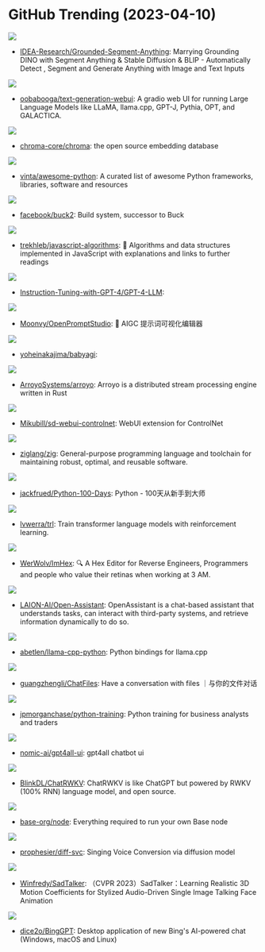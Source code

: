 # GitHub Trending (2023-04-10)

![](https://img.shields.io/badge/Jupyter%20Notebook-New%201-green?style=flat-square&logo=appveyor)
- [IDEA-Research/Grounded-Segment-Anything](https://github.com/IDEA-Research/Grounded-Segment-Anything): Marrying Grounding DINO with Segment Anything & Stable Diffusion & BLIP - Automatically Detect , Segment and Generate Anything with Image and Text Inputs

![](https://img.shields.io/badge/Python-New%20374-green?style=flat-square&logo=appveyor)
- [oobabooga/text-generation-webui](https://github.com/oobabooga/text-generation-webui): A gradio web UI for running Large Language Models like LLaMA, llama.cpp, GPT-J, Pythia, OPT, and GALACTICA.

![](https://img.shields.io/badge/Python-New%20376-green?style=flat-square&logo=appveyor)
- [chroma-core/chroma](https://github.com/chroma-core/chroma): the open source embedding database

![](https://img.shields.io/badge/Python-New%20319-green?style=flat-square&logo=appveyor)
- [vinta/awesome-python](https://github.com/vinta/awesome-python): A curated list of awesome Python frameworks, libraries, software and resources

![](https://img.shields.io/badge/Rust-New%20222-green?style=flat-square&logo=appveyor)
- [facebook/buck2](https://github.com/facebook/buck2): Build system, successor to Buck

![](https://img.shields.io/badge/JavaScript-New%20281-green?style=flat-square&logo=appveyor)
- [trekhleb/javascript-algorithms](https://github.com/trekhleb/javascript-algorithms): 📝 Algorithms and data structures implemented in JavaScript with explanations and links to further readings

![](https://img.shields.io/badge/HTML-New%20412-green?style=flat-square&logo=appveyor)
- [Instruction-Tuning-with-GPT-4/GPT-4-LLM](https://github.com/Instruction-Tuning-with-GPT-4/GPT-4-LLM): 

![](https://img.shields.io/badge/Vue-New%20401-green?style=flat-square&logo=appveyor)
- [Moonvy/OpenPromptStudio](https://github.com/Moonvy/OpenPromptStudio): 🥣 AIGC 提示词可视化编辑器

![](https://img.shields.io/badge/Python-New%20667-green?style=flat-square&logo=appveyor)
- [yoheinakajima/babyagi](https://github.com/yoheinakajima/babyagi): 

![](https://img.shields.io/badge/Rust-New%20134-green?style=flat-square&logo=appveyor)
- [ArroyoSystems/arroyo](https://github.com/ArroyoSystems/arroyo): Arroyo is a distributed stream processing engine written in Rust

![](https://img.shields.io/badge/Python-New%2057-green?style=flat-square&logo=appveyor)
- [Mikubill/sd-webui-controlnet](https://github.com/Mikubill/sd-webui-controlnet): WebUI extension for ControlNet

![](https://img.shields.io/badge/Zig-New%2038-green?style=flat-square&logo=appveyor)
- [ziglang/zig](https://github.com/ziglang/zig): General-purpose programming language and toolchain for maintaining robust, optimal, and reusable software.

![](https://img.shields.io/badge/Python-New%20244-green?style=flat-square&logo=appveyor)
- [jackfrued/Python-100-Days](https://github.com/jackfrued/Python-100-Days): Python - 100天从新手到大师

![](https://img.shields.io/badge/Python-New%2039-green?style=flat-square&logo=appveyor)
- [lvwerra/trl](https://github.com/lvwerra/trl): Train transformer language models with reinforcement learning.

![](https://img.shields.io/badge/C%2B%2B-New%2076-green?style=flat-square&logo=appveyor)
- [WerWolv/ImHex](https://github.com/WerWolv/ImHex): 🔍 A Hex Editor for Reverse Engineers, Programmers and people who value their retinas when working at 3 AM.

![](https://img.shields.io/badge/Python-New%20335-green?style=flat-square&logo=appveyor)
- [LAION-AI/Open-Assistant](https://github.com/LAION-AI/Open-Assistant): OpenAssistant is a chat-based assistant that understands tasks, can interact with third-party systems, and retrieve information dynamically to do so.

![](https://img.shields.io/badge/Python-New%2053-green?style=flat-square&logo=appveyor)
- [abetlen/llama-cpp-python](https://github.com/abetlen/llama-cpp-python): Python bindings for llama.cpp

![](https://img.shields.io/badge/TypeScript-New%2071-green?style=flat-square&logo=appveyor)
- [guangzhengli/ChatFiles](https://github.com/guangzhengli/ChatFiles): Have a conversation with files ｜与你的文件对话

![](https://img.shields.io/badge/Jupyter%20Notebook-New%2073-green?style=flat-square&logo=appveyor)
- [jpmorganchase/python-training](https://github.com/jpmorganchase/python-training): Python training for business analysts and traders

![](https://img.shields.io/badge/Python-New%20369-green?style=flat-square&logo=appveyor)
- [nomic-ai/gpt4all-ui](https://github.com/nomic-ai/gpt4all-ui): gpt4all chatbot ui

![](https://img.shields.io/badge/Python-New%20100-green?style=flat-square&logo=appveyor)
- [BlinkDL/ChatRWKV](https://github.com/BlinkDL/ChatRWKV): ChatRWKV is like ChatGPT but powered by RWKV (100% RNN) language model, and open source.

![](https://img.shields.io/badge/Shell-New%201-green?style=flat-square&logo=appveyor)
- [base-org/node](https://github.com/base-org/node): Everything required to run your own Base node

![](https://img.shields.io/badge/Jupyter%20Notebook-New%2034-green?style=flat-square&logo=appveyor)
- [prophesier/diff-svc](https://github.com/prophesier/diff-svc): Singing Voice Conversion via diffusion model

![](https://img.shields.io/badge/Python-New%20217-green?style=flat-square&logo=appveyor)
- [Winfredy/SadTalker](https://github.com/Winfredy/SadTalker): （CVPR 2023）SadTalker：Learning Realistic 3D Motion Coefficients for Stylized Audio-Driven Single Image Talking Face Animation

![](https://img.shields.io/badge/JavaScript-New%20605-green?style=flat-square&logo=appveyor)
- [dice2o/BingGPT](https://github.com/dice2o/BingGPT): Desktop application of new Bing's AI-powered chat (Windows, macOS and Linux)

